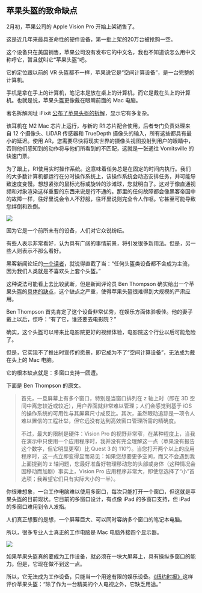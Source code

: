 ## 苹果头盔的致命缺点

2月初，苹果公司的 Apple Vision Pro 开始上架销售了。

这是近几年来最具革命性的硬件设备，第一批上架的20万台被抢购一空。

这个设备只在美国销售，苹果公司没有发布它的中文名，我也不知道该怎么用中文称呼它，暂且就叫它“苹果头盔”吧。

它的定位跟以前的 VR 头盔都不一样，苹果说它是“空间计算设备”，是一台完整的计算机。

手机是拿在手上的计算机，笔记本是放在桌上的计算机，而它是戴在头上的计算机。也就是说，苹果头盔更像戴在眼睛前面的 Mac 电脑。

著名拆解网址 iFixit [公布了苹果头盔的拆解](https://zh.ifixit.com/News/90137/vision-pro-teardown-why-those-fake-eyes-look-so-weird)，显示它有多复杂。

该耳机在 M2 Mac 芯片上运行，与新的 R1 芯片配合使用，后者专门负责处理来自 12 个摄像头、LiDAR 传感器和 TrueDepth 摄像头的输入，所有这些都具有最小的延迟。使用 AR，您需要尽快将现实世界的摄像头视图投射到用户的眼睛中，否则他们感知到的动作将与他们所看到的不匹配，这就是一张通往 Vomitsville 的快速门票。 

为了跟上，R1使用实时操作系统。这意味着任务总是在固定的时间内执行。我们的大多数计算机都运行在分时操作系统上，该操作系统会动态安排任务，并可能导致速度变慢。想想紧张的鼠标光标或旋转的沙滩球，您就明白了。这对于像直通视频和对象渲染这样重要的东西来说是行不通的。那里的任何故障都会像黑客帝国中的故障一样，往好里说会令人不舒服，往坏里说则完全令人作呕。它甚至可能导致您绊倒和跌倒。

![](https://valkyrie.cdn.ifixit.com/media/2024/02/03094812/AVP_TD_EDITED_62-1-1200x800.jpg)

因为它是一个前所未有的设备，人们对它众说纷纭。

有些人表示非常看好，认为具有广阔的事情前景，将引发很多新用法。但是，另一些人则表示不那么看好。

黑客新闻论坛的[一个读者](https://news.ycombinator.com/item?id=39271147)，就说得直截了当：“任何头盔类设备都不会成为主流，因为我们人类就是不喜欢头上套个头盔。”

这种说法可能看上去比较武断，但是新闻评论员  Ben Thompson 确实给出一个苹果头盔的[具体的缺点](https://stratechery.com/2024/the-apple-vision-pro/)，这个缺点之严重，使得苹果头盔很难得到大规模的严肃应用。

Ben Thompson 首先肯定了这个设备非常优秀，在娱乐方面体验极佳。他的妻子戴上以后，惊呼：“有了它，谁还要去电影院？”

确实，这个头盔可以带来比电影院更好的视频体验，电影院这个行业以后可能危险了。

但是，它实现不了推出时宣传的愿景，即它成为不了“空间计算设备”，无法成为戴在头上的 Mac 电脑。

它的根本缺点就是：多窗口支持一团遭。

下面是 Ben Thompson 的原文。

> 首先，一旦屏幕上有多个窗口，特别是当窗口排列在 z 轴上时（即在 3D 空间中离您较近或较近），用户界面就非常难以管理；人们会感觉到基于 iOS 的操作系统的可用性与其屏幕尺寸成反比。其次，虽然眼动追踪是一项令人难以置信的工程壮举，但它远没有达到高效窗口管理所需的精确度。
>
> 不过，最大的限制是硬件：Vision Pro 的视野非常窄，在某种程度上，当我在演示中只使用一个应用程序时，我并没有完全理解这一点（苹果没有报告这个数字，但它明显更窄）比 Quest 3 的 110°）。当您打开两个以上的应用程序时，这一点立即变得显而易见：如果您想要更多空间，而又不会遇到我上面提到的 z 轴问题，您最好准备好物理移动您的头部或身体（这种情况会因移动而加剧）事实上，Vision Pro 应用程序非常大，即使您选择了“小”首选项；我希望它们只有实际大小的一半）。

你很难想象，一台工作电脑难以使用多窗口，每次只能打开一个窗口，但这就是苹果头盔的目前现状。它目前的多窗口设计，有点像 iPad 的多窗口支持，但 iPad 的多窗口难用到令人发指。

人们真正想要的是想，一个屏幕巨大、可以同时容纳多个窗口的笔记本电脑。

所以，很多专业人士真正的工作电脑是 Mac 电脑外接四个显示器。

![](https://i0.wp.com/stratechery.com/wp-content/uploads/2024/02/apple-vision-pro-2.png?w=1280&ssl=1)

如果苹果头盔真的要成为工作设备，就必须在一块大屏幕上，具有操纵多窗口的能力。但是，它现在做不到这一点。

所以，它无法成为工作设备，只能当一个用途有限的娱乐设备。[《纽约时报》](https://www.nytimes.com/2024/02/07/technology/personaltech/apple-vision-pro-review.html)这样评价苹果头盔：“除了作为一台精美的个人电视之外，它缺乏用途。”